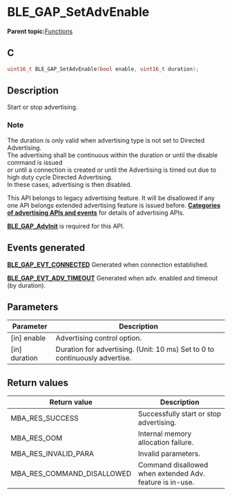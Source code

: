 # BLE\_GAP\_SetAdvEnable

**Parent topic:**[Functions](GUID-D235316A-5434-4ADA-AEF5-10D073D0126B.md)

## C

```c
uint16_t BLE_GAP_SetAdvEnable(bool enable, uint16_t duration);
```

## Description

Start or stop advertising.

### Note

The duration is only valid when advertising type is not set to Directed Advertising.<br />The advertising shall be continuous within the duration or until the disable command is issued<br />or until a connection is created or until the Advertising is timed out due to high duty cycle Directed Advertising.<br />In these cases, advertising is then disabled.

This API belongs to legacy advertising feature. It will be disallowed if any one API belongs extended advertising feature is issued before. **[Categories of advertising APIs and events](GUID-FD421446-446E-4881-8545-936E69D4C93F.md)** for details of advertising APIs.

**[BLE\_GAP\_AdvInit](GUID-474E0E7B-1467-44AA-851C-0291A9269F9D.md)** is required for this API.

## Events generated

**[BLE\_GAP\_EVT\_CONNECTED](GUID-085D2B3E-E5DB-4072-8916-29201399538E.md)** Generated when connection established.

**[BLE\_GAP\_EVT\_ADV\_TIMEOUT](GUID-085D2B3E-E5DB-4072-8916-29201399538E.md)** Generated when adv. enabled and timeout \(by duration\).

## Parameters

|Parameter|Description|
|---------|-----------|
|\[in\] enable|Advertising control option.|
|\[in\] duration|Duration for advertising. \(Unit: 10 ms\) Set to 0 to continuously advertise.|

## Return values

|Return value|Description|
|------------|-----------|
|MBA\_RES\_SUCCESS|Successfully start or stop advertising.|
|MBA\_RES\_OOM|Internal memory allocation failure.|
|MBA\_RES\_INVALID\_PARA|Invalid parameters.|
|MBA\_RES\_COMMAND\_DISALLOWED|Command disallowed when extended Adv. feature is in-use.|

